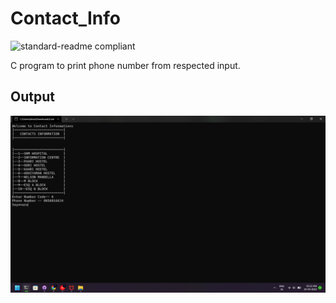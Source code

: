 # Contact_Info        
![standard-readme compliant](https://img.shields.io/badge/Contact__info-Standard-brightgreen)

C program to print phone number from respected input.

## Output

![1.png](https://github.com/ShivanshGuleria/Contact_Info/blob/a99efdb3709787416afd6c6d99cc32dd4214b7ef/.images/1.png)






 
